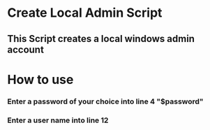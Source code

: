 # Create Local Admin Script
## This Script creates a local windows admin account 
# How to use
### Enter a password of your choice into line 4 "$password"
### Enter a user name into line 12